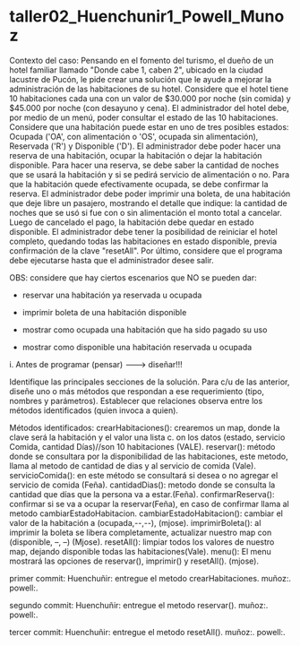 # taller02_Huenchunir1_Powell_Munoz

Contexto del caso:
Pensando en el fomento del turismo, el dueño de un hotel familiar llamado "Donde cabe 1, caben 2", ubicado en la ciudad lacustre de Pucón, le pide crear una solución que le ayude a mejorar la administración de las habitaciones de su hotel.
Considere que el hotel tiene 10 habitaciones cada una con un valor de $30.000 por noche (sin comida) y $45.000 por noche (con desayuno y cena).
El administrador del hotel debe, por medio de un menú, poder consultar el estado de las 10 habitaciones. Considere que una habitación puede estar en uno de tres posibles estados: Ocupada ('OA', con alimentación o 'OS', ocupada sin alimentación), Reservada ('R') y Disponible ('D').
El administrador debe poder hacer una reserva de una habitación, ocupar la habitación o dejar la habitación disponible.
Para hacer una reserva, se debe saber la cantidad de noches que se usará la habitación y si se pedirá servicio de alimentación o no.
Para que la habitación quede efectivamente ocupada, se debe confirmar la reserva.
El administrador debe poder imprimir una boleta, de una habitación que deje libre un pasajero, mostrando el detalle que indique:
la cantidad de noches que se usó
si fue con o sin alimentación
el monto total a cancelar.
Luego de cancelado el pago, la habitación debe quedar en estado disponible.
El administrador debe tener la posibilidad de reiniciar el hotel completo, quedando todas las habitaciones en estado disponible, previa confirmación de la clave "resetAll".
Por último, considere que el programa debe ejecutarse hasta que el administrador desee salir.

OBS: considere que hay ciertos escenarios que NO se pueden dar:

- reservar una habitación ya reservada u ocupada

- imprimir boleta de una habitación disponible

- mostrar como ocupada una habitación que ha sido pagado su uso

- mostrar como disponible una habitación reservada u ocupada

i. Antes de programar (pensar) ---> diseñar!!!

Identifique las principales secciones de la solución.
Para c/u de las anterior, diseñe uno o más métodos que respondan a ese requerimiento (tipo, nombres y parámetros).
Establecer que relaciones observa entre los métodos identificados (quien invoca a quien).

Métodos identificados:
crearHabitaciones():  crearemos un map, donde la clave será la habitación y el valor una lista c.
on los datos (estado, servicio Comida, cantidad Días)//son 10 habitaciones (VALE).
reservar(): método donde se consultara por la disponibilidad de las habitaciones, este metodo, llama al metodo de cantidad de dias y al servicio de comida (Vale).
servicioComida(): en este método se consultará si desea o no agregar el servicio de comida (Feña).
cantidadDias(): metodo donde se consulta la cantidad que días que la persona va a estar.(Feña).
confirmarReserva(): confirmar si se va a ocupar la reservar(Feña), en caso de confirmar llama al metodo cambiarEstadoHabitacion.
cambiarEstadoHabitacion(): cambiar el valor de la habitación a (ocupada,--,--), (mjose).
imprimirBoleta(): al imprimir la boleta se libera completamente, actualizar nuestro map con (disponible, –, –) (Mjose).
resetAll(): limpiar todos los valores de nuestro map, dejando disponible todas las habitaciones(Vale).
menu(): El menu mostrará las opciones de reservar(), imprimir() y resetAll(). (mjose).

primer commit: 
Huenchuñir: entregue el metodo crearHabitaciones.
muñoz:.
powell:.

segundo commit:
Huenchuñir: entregue el metodo reservar().
muñoz:.
powell:.

tercer commit:
Huenchuñir: entregue el metodo resetAll().
muñoz:.
powell:.











